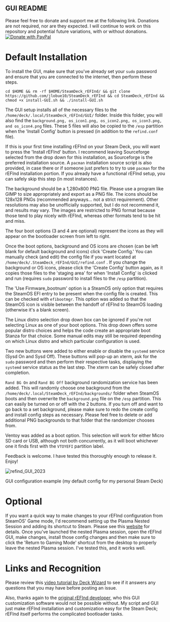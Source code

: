 ## **GUI README**
Please feel free to donate and support me at the following link. Donations are not required, nor are they expected. I will continue to work on this repository and potential future variations, with or without donations.
<a href="https://www.paypal.com/cgi-bin/webscr?cmd=_s-xclick&hosted_button_id=2PSSUQVX33L6N">
  <img src="https://raw.githubusercontent.com/stefan-niedermann/paypal-donate-button/master/paypal-donate-button.png" alt="Donate with PayPal" />
</a>

# **Default Installation**

To install the GUI, make sure that you've already set your `sudo` password and ensure that you are connected to the internet, then perform these steps.

```
cd $HOME && rm -rf $HOME/SteamDeck_rEFInd/ && git clone https://github.com/jlobue10/SteamDeck_rEFInd && cd SteamDeck_rEFInd && chmod +x install-GUI.sh && ./install-GUI.sh
```

The GUI setup installs all of the necessary files to the `/home/deck/.local/SteamDeck_rEFInd/GUI/` folder. Inside this folder, you will also find the `background.png, os_icon1.png, os_icon2.png, os_icon3.png, and os_icon4.png` files. These 5 files will also be copied to the `/esp` partition when the 'Install Config' button is pressed (in addition to the `refind.conf` file).

If this is your first time installing rEFInd on your Steam Deck, you will want to press the 'Install rEFInd' button. I recommend leaving Sourceforge selected from the drop down for this installation, as Sourceforge is the preferred installation source. A `pacman` installation source script is also provided, in case there or if someone just prefers to try to use `pacman` for the rEFInd installation portion. If you already have a functional rEFInd setup, you can safely skip this step (in most instances).

The background should be a 1,280x800 PNG file. Please use a program like GIMP to size appropriately and export as a PNG file. The icons should be 128x128 PNGs (recommended anyways... not a strict requirement). Other resolutions may also be unofficially supported, but I do not recommend it, and results may vary. The images are restricted to PNG format because those tend to play nicely with rEFInd, whereas other formats tend to be hit and miss.

The four boot options (3 and 4 are optional) represent the icons as they will appear on the bootloader screen from left to right.

Once the boot options, background and OS icons are chosen (can be left blank for default background and icons) click 'Create Config.' You can manually check (and edit) the config file if you want located at `/home/deck/.SteamDeck_rEFInd/GUI/refind.conf` . If you change the background or OS icons, please click the 'Create Config' button again, as it copies those files to the 'staging area' for when 'Install Config' is clicked and run (requires `sudo` password to install files to the `/esp` partition).

The 'Use Firmware_bootnum' option is a SteamOS only option that requires the SteamOS EFI entry to be present when the config file is created. This can be checked with `efibootmgr`. This option was added so that the SteamOS icon is visible between the handoff of rEFInd to SteamOS loading (otherwise it's a blank screen).

The Linux distro selection drop down box can be ignored if you're not selecting Linux as one of your boot options. This drop down offers some popular distro choices and helps the code create an appropriate boot Stanza for that choice. Some manual edits may still be required depending on which Linux distro and which particular configuration is used.

Two new buttons were added to either enable or disable the `systemd` service (Sysd On and Sysd Off). These buttons will pop-up an xterm, ask for the `sudo` password and then perform their respective tasks, displaying the `systemd` service status as the last step. The xterm can be safely closed after completion.

`Rand BG On` and `Rand BG Off` background randomization service has been added. This will randomly choose one background from the `/home/deck/.local/SteamDeck_rEFInd/backgrounds/` folder when SteamOS boots and then overwrite the `background.png` file on the `/esp` partition. This can easily be turned on or off with the 2 buttons. If you turn off and want to go back to a set background, please make sure to redo the create config and install config steps as necessary. Please feel free to delete or add additional PNG backgrounds to that folder that the randomizer chooses from.

Ventoy was added as a boot option. This selection will work for either Micro SD card or USB, although not both concurrently, as it will boot whichever one it finds first with the `VTOYEFI` partition label.

Feedback is welcome. I have tested this thoroughly enough to release it. Enjoy!

![refind_GUI_2023](https://user-images.githubusercontent.com/9971433/222976497-ca58d762-669c-4a4d-9300-0557e95f0b67.png)

GUI configuration example (my default config for my personal Steam Deck)

# **Optional**

If you want a quick way to make changes to your rEFInd configuration from SteamOS' Game mode, I'd recommend setting up the Plasma Nested Session and adding its shortcut to Steam. Please see this [website](https://gist.github.com/davidedmundson/8e1732b2c8b539fd3e6ab41a65bcab74) for details. Once you've launched the nested Plasma session, open the rEFInd GUI, make changes, install those config changes and then make sure to click the 'Return to Gaming Mode' shortcut from the desktop to properly leave the nested Plasma session. I've tested this, and it works well.

# **Links and Recognition**

Please review this [video tutorial by Deck Wizard](https://www.youtube.com/watch?v=ubWPIf2DbvE) to see if it answers any questions that you may have before posting an issue.

Also, thanks again to the [original rEFInd developer](https://www.rodsbooks.com/refind/), who this GUI customization software would not be possible without. My script and GUI just make rEFInd installation and customization easy for the Steam Deck; rEFInd itself performs the complicated bootloader tasks.

